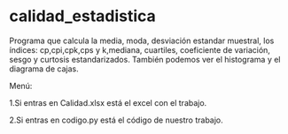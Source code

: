 # calidad_estadistica
Programa que calcula la media, moda, desviación estandar muestral, los índices: cp,cpi,cpk,cps y k,mediana, cuartiles, coeficiente de variación, sesgo y curtosis estandarizados.
También podemos ver   el histograma y el  diagrama de cajas.

Menú:


1.Si entras en Calidad.xlsx está el excel con el trabajo.




2.Si entras en codigo.py está el código de nuestro trabajo.
